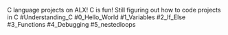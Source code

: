 C language projects on ALX!
C is fun!
Still figuring out how to code projects in C
#Understanding_C
#0_Hello_World
#1_Variables
#2_If_Else
#3_Functions
#4_Debugging
#5_nestedloops
